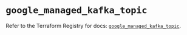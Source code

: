 # `google_managed_kafka_topic`

Refer to the Terraform Registry for docs: [`google_managed_kafka_topic`](https://registry.terraform.io/providers/hashicorp/google/6.46.0/docs/resources/managed_kafka_topic).
